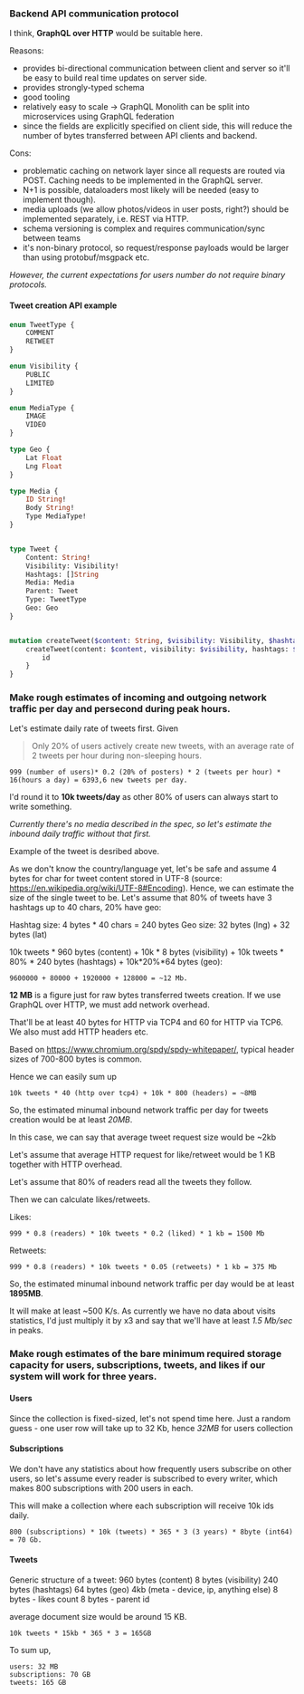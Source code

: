 ### Backend API communication protocol

I think, **GraphQL over HTTP** would be suitable here.

Reasons:
* provides bi-directional communication between client and server so it'll be  easy to build real time updates on server side.
* provides strongly-typed schema
* good tooling
* relatively easy to scale -> GraphQL Monolith can be split into microservices using GraphQL federation
* since the fields are explicitly specified on client side, this will reduce the number of bytes transferred between API clients and backend.

Cons:
* problematic caching on network layer since all requests are routed via POST. Caching needs to be implemented in the GraphQL server.
* N+1 is possible, dataloaders most likely will be needed (easy to implement though).
* media uploads (we allow photos/videos in user posts, right?) should be implemented separately, i.e. REST via HTTP.
* schema versioning is complex and requires communication/sync between teams
* it's non-binary protocol, so request/response payloads would be larger than using protobuf/msgpack etc.

*However, the current expectations for users number do not require binary protocols.*


#### Tweet creation API example

```graphql
enum TweetType {
	COMMENT
	RETWEET
}

enum Visibility {
	PUBLIC
	LIMITED
}

enum MediaType {
	IMAGE
	VIDEO
}

type Geo {
	Lat Float
	Lng Float
}

type Media {
	ID String!
	Body String!
	Type MediaType!
}


type Tweet {
	Content: String! 
	Visibility: Visibility!
	Hashtags: []String
	Media: Media
	Parent: Tweet
	Type: TweetType
	Geo: Geo
}


mutation createTweet($content: String, $visibility: Visibility, $hashtags: []String, $media: Media, $geo: Geo){
	createTweet(content: $content, visibility: $visibility, hashtags: $hashtags, $media: $media, geo: $geo){
		id
	}
}
```

### Make rough estimates of incoming and outgoing network traffic per day and persecond during peak hours.

Let's estimate daily rate of tweets first. Given

> Only 20% of users actively create new tweets, with an average rate of 2 tweets per hour during non-sleeping hours.

`999 (number of users)* 0.2 (20% of posters) * 2 (tweets per hour) * 16(hours a day) = 6393,6 new tweets per day.`

I'd round it to **10k tweets/day** as other 80% of users can always start to write something.

*Currently there's no media described in the spec, so let's estimate the inbound daily traffic without that first.*

Example of the tweet is desribed above.

As we don't know the country/language yet, let's be safe and assume 4 bytes for char for tweet content stored in UTF-8 (source: https://en.wikipedia.org/wiki/UTF-8#Encoding). Hence, we can estimate the size of the single tweet to be. Let's assume that 80% of tweets have 3 hashtags up to 40 chars, 20% have geo:

Hashtag size: 4 bytes * 40 chars = 240 bytes
Geo size: 32 bytes (lng) + 32 bytes (lat)

10k tweets * 960 bytes (content) + 10k * 8 bytes (visibility) + 10k tweets * 80% * 240 bytes (hashtags) + 10k*20%*64 bytes (geo):

`9600000 + 80000 + 1920000 + 128000 = ~12 Mb. `

**12 MB** is a figure just for raw bytes transferred tweets creation. If we use GraphQL over HTTP, we must add network overhead.

That'll be at least 40 bytes for HTTP via TCP4 and 60 for HTTP via TCP6. We also must add HTTP headers etc.

Based on https://www.chromium.org/spdy/spdy-whitepaper/, typical header sizes of 700-800 bytes is common.

Hence we can easily sum up

`10k tweets * 40 (http over tcp4) + 10k * 800 (headers) = ~8MB `


So, the estimated minumal inbound network traffic per day for tweets creation would be at least *20MB*.

In this case, we can say that average tweet request size would be ~2kb

Let's assume that average HTTP request for like/retweet would be 1 KB together with HTTP overhead.

Let's assume that 80% of readers read all the tweets they follow.

Then we can calculate likes/retweets.

Likes:

```
999 * 0.8 (readers) * 10k tweets * 0.2 (liked) * 1 kb = 1500 Mb
```
Retweets:

```
999 * 0.8 (readers) * 10k tweets * 0.05 (retweets) * 1 kb = 375 Mb
```

So, the estimated minumal inbound network traffic per day would be at least **1895MB**.

It will make at least ~500 K/s. As currently we have no data about visits statistics, I'd just multiply it by x3 and say that we'll have at least *1.5 Mb/sec* in peaks.


### Make rough estimates of the bare minimum required storage capacity for users, subscriptions, tweets, and likes if our system will work for three years.

#### Users

Since the collection is fixed-sized, let's not spend time here. Just a random guess - one user row will take up to 32 Kb, hence *32MB* for users collection

#### Subscriptions

We don't have any statistics about how frequently users subscribe on other users, so let's assume every reader is subscribed to every writer, which makes 800 subscriptions with 200 users in each.

This will make a collection where each subscription will receive 10k ids daily.

`800 (subscriptions) * 10k (tweets) * 365 * 3 (3 years) * 8byte (int64) = 70 Gb.`

#### Tweets

Generic structure of a tweet:
960 bytes (content)
8 bytes (visibility)
240 bytes (hashtags)
64 bytes (geo)
4kb (meta - device, ip, anything else)
8 bytes - likes count
8 bytes - parent id

average document size would be around 15 KB.

`10k tweets * 15kb * 365 * 3 = 165GB`

To sum up,

```
users: 32 MB
subscriptions: 70 GB
tweets: 165 GB
```
